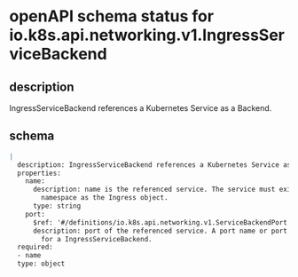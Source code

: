 # openAPI schema status for io.k8s.api.networking.v1.IngressServiceBackend

## description

IngressServiceBackend references a Kubernetes Service as a Backend.

## schema

```yaml
|
  description: IngressServiceBackend references a Kubernetes Service as a Backend.
  properties:
    name:
      description: name is the referenced service. The service must exist in the same
        namespace as the Ingress object.
      type: string
    port:
      $ref: '#/definitions/io.k8s.api.networking.v1.ServiceBackendPort'
      description: port of the referenced service. A port name or port number is required
        for a IngressServiceBackend.
  required:
  - name
  type: object

```
